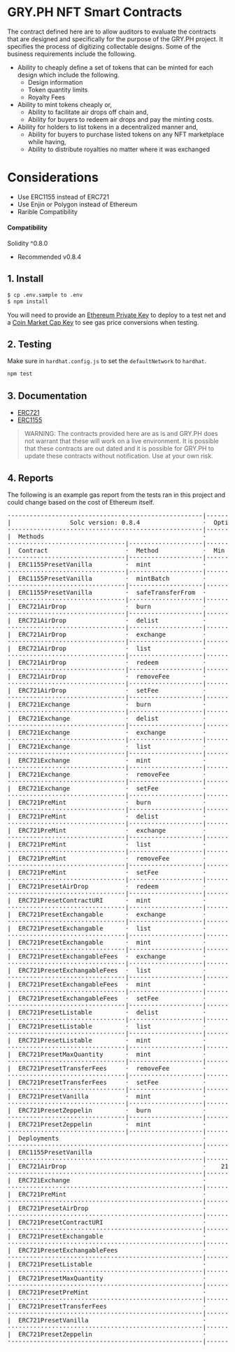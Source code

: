 # GRY.PH NFT Smart Contracts

The contract defined here are to allow auditors to evaluate the contracts that
are designed and specifically for the purpose of the GRY.PH project. It
specifies the process of digitizing collectable designs. Some of the business
requirements include the following.

 - Ability to cheaply define a set of tokens that can be minted for each design which include the following.
   - Design information
   - Token quantity limits
   - Royalty Fees
 - Ability to mint tokens cheaply or,
   - Ability to facilitate air drops off chain and,
   - Ability for buyers to redeem air drops and pay the minting costs.
 - Ability for holders to list tokens in a decentralized manner and,
   - Ability for buyers to purchase listed tokens on any NFT marketplace while having,
   - Ability to distribute royalties no matter where it was exchanged

# Considerations

 - Use ERC1155 instead of ERC721
 - Use Enjin or Polygon instead of Ethereum
 - Rarible Compatibility

#### Compatibility

Solidity ^0.8.0

 - Recommended v0.8.4

## 1. Install

```bash
$ cp .env.sample to .env
$ npm install
```

You will need to provide an [Ethereum Private Key](https://www.myetherwallet.com/wallet/create/software?type=overview)
to deploy to a test net and a [Coin Market Cap Key](https://coinmarketcap.com/api/pricing/)
to see gas price conversions when testing.

## 2. Testing

Make sure in `hardhat.config.js` to set the `defaultNetwork` to `hardhat`.

```bash
npm test
```

## 3. Documentation

 - [ERC721](./contracts/token/ERC721/README.md)
 - [ERC1155](./contracts/token/ERC1155/README.md)

> WARNING: The contracts provided here are as is and GRY.PH does not warrant that these will work on a live environment. It is possible that these contracts are out dated and it is possible for GRY.PH to update these contracts without notification. Use at your own risk.

## 4. Reports

The following is an example gas report from the tests ran in this project and could change based on the cost of Ethereum itself.

<pre>
·----------------------------------------------------|---------------------------|-------------|-----------------------------·
|                Solc version: 0.8.4                 ·  Optimizer enabled: true  ·  Runs: 200  ·  Block limit: 12450000 gas  │
·····················································|···························|·············|······························
|  Methods                                           ·              200 gwei/gas               ·       2342.87 usd/eth       │
································|····················|·············|·············|·············|···············|··············
|  Contract                     ·  Method            ·  Min        ·  Max        ·  Avg        ·  # calls      ·  usd (avg)  │
································|····················|·············|·············|·············|···············|··············
|  ERC1155PresetVanilla         ·  mint              ·          -  ·          -  ·      48487  ·            1  ·      22.72  │
································|····················|·············|·············|·············|···············|··············
|  ERC1155PresetVanilla         ·  mintBatch         ·          -  ·          -  ·     241443  ·            1  ·     113.13  │
································|····················|·············|·············|·············|···············|··············
|  ERC1155PresetVanilla         ·  safeTransferFrom  ·          -  ·          -  ·      56837  ·            2  ·      26.63  │
································|····················|·············|·············|·············|···············|··············
|  ERC721AirDrop                ·  burn              ·          -  ·          -  ·      19565  ·            1  ·       9.17  │
································|····················|·············|·············|·············|···············|··············
|  ERC721AirDrop                ·  delist            ·          -  ·          -  ·      15652  ·            1  ·       7.33  │
································|····················|·············|·············|·············|···············|··············
|  ERC721AirDrop                ·  exchange          ·      51994  ·      81146  ·      66570  ·            2  ·      31.19  │
································|····················|·············|·············|·············|···············|··············
|  ERC721AirDrop                ·  list              ·      48050  ·      48086  ·      48074  ·            3  ·      22.53  │
································|····················|·············|·············|·············|···············|··············
|  ERC721AirDrop                ·  redeem            ·          -  ·          -  ·      72361  ·            5  ·      33.91  │
································|····················|·············|·············|·············|···············|··············
|  ERC721AirDrop                ·  removeFee         ·          -  ·          -  ·      19387  ·            1  ·       9.08  │
································|····················|·············|·············|·············|···············|··············
|  ERC721AirDrop                ·  setFee            ·      35202  ·     113194  ·      83087  ·            6  ·      38.93  │
································|····················|·············|·············|·············|···············|··············
|  ERC721Exchange               ·  burn              ·          -  ·          -  ·      19565  ·            1  ·       9.17  │
································|····················|·············|·············|·············|···············|··············
|  ERC721Exchange               ·  delist            ·          -  ·          -  ·      15608  ·            1  ·       7.31  │
································|····················|·············|·············|·············|···············|··············
|  ERC721Exchange               ·  exchange          ·      51972  ·      81124  ·      66548  ·            2  ·      31.18  │
································|····················|·············|·············|·············|···············|··············
|  ERC721Exchange               ·  list              ·      48050  ·      48086  ·      48074  ·            3  ·      22.53  │
································|····················|·············|·············|·············|···············|··············
|  ERC721Exchange               ·  mint              ·      76068  ·      93180  ·      90735  ·            7  ·      42.52  │
································|····················|·············|·············|·············|···············|··············
|  ERC721Exchange               ·  removeFee         ·          -  ·          -  ·      19410  ·            1  ·       9.10  │
································|····················|·············|·············|·············|···············|··············
|  ERC721Exchange               ·  setFee            ·      35202  ·     113194  ·      83087  ·            6  ·      38.93  │
································|····················|·············|·············|·············|···············|··············
|  ERC721PreMint                ·  burn              ·          -  ·          -  ·      19553  ·            1  ·       9.16  │
································|····················|·············|·············|·············|···············|··············
|  ERC721PreMint                ·  delist            ·          -  ·          -  ·      15652  ·            1  ·       7.33  │
································|····················|·············|·············|·············|···············|··············
|  ERC721PreMint                ·  exchange          ·      52016  ·      81168  ·      66592  ·            2  ·      31.20  │
································|····················|·············|·············|·············|···············|··············
|  ERC721PreMint                ·  list              ·      48094  ·      48130  ·      48118  ·            3  ·      22.55  │
································|····················|·············|·············|·············|···············|··············
|  ERC721PreMint                ·  removeFee         ·          -  ·          -  ·      19387  ·            1  ·       9.08  │
································|····················|·············|·············|·············|···············|··············
|  ERC721PreMint                ·  setFee            ·      35179  ·     113171  ·      83064  ·            6  ·      38.92  │
································|····················|·············|·············|·············|···············|··············
|  ERC721PresetAirDrop          ·  redeem            ·      73259  ·      73293  ·      73276  ·            2  ·      34.34  │
································|····················|·············|·············|·············|···············|··············
|  ERC721PresetContractURI      ·  mint              ·          -  ·          -  ·      90772  ·            1  ·      42.53  │
································|····················|·············|·············|·············|···············|··············
|  ERC721PresetExchangable      ·  exchange          ·          -  ·          -  ·      47549  ·            1  ·      22.28  │
································|····················|·············|·············|·············|···············|··············
|  ERC721PresetExchangable      ·  list              ·          -  ·          -  ·      48130  ·            1  ·      22.55  │
································|····················|·············|·············|·············|···············|··············
|  ERC721PresetExchangable      ·  mint              ·          -  ·          -  ·      90794  ·            1  ·      42.54  │
································|····················|·············|·············|·············|···············|··············
|  ERC721PresetExchangableFees  ·  exchange          ·          -  ·          -  ·      81168  ·            1  ·      38.03  │
································|····················|·············|·············|·············|···············|··············
|  ERC721PresetExchangableFees  ·  list              ·          -  ·          -  ·      48130  ·            1  ·      22.55  │
································|····················|·············|·············|·············|···············|··············
|  ERC721PresetExchangableFees  ·  mint              ·          -  ·          -  ·      90766  ·            1  ·      42.53  │
································|····················|·············|·············|·············|···············|··············
|  ERC721PresetExchangableFees  ·  setFee            ·      78981  ·     113193  ·      96087  ·            2  ·      45.02  │
································|····················|·············|·············|·············|···············|··············
|  ERC721PresetListable         ·  delist            ·          -  ·          -  ·      15652  ·            1  ·       7.33  │
································|····················|·············|·············|·············|···············|··············
|  ERC721PresetListable         ·  list              ·          -  ·          -  ·      48094  ·            1  ·      22.54  │
································|····················|·············|·············|·············|···············|··············
|  ERC721PresetListable         ·  mint              ·          -  ·          -  ·      90772  ·            1  ·      42.53  │
································|····················|·············|·············|·············|···············|··············
|  ERC721PresetMaxQuantity      ·  mint              ·      75986  ·      93098  ·      84542  ·            2  ·      39.61  │
································|····················|·············|·············|·············|···············|··············
|  ERC721PresetTransferFees     ·  removeFee         ·          -  ·          -  ·      19387  ·            1  ·       9.08  │
································|····················|·············|·············|·············|···············|··············
|  ERC721PresetTransferFees     ·  setFee            ·      35179  ·     113159  ·      76564  ·            4  ·      35.88  │
································|····················|·············|·············|·············|···············|··············
|  ERC721PresetVanilla          ·  mint              ·          -  ·          -  ·      90772  ·            1  ·      42.53  │
································|····················|·············|·············|·············|···············|··············
|  ERC721PresetZeppelin         ·  burn              ·          -  ·          -  ·      27497  ·            1  ·      12.88  │
································|····················|·············|·············|·············|···············|··············
|  ERC721PresetZeppelin         ·  mint              ·          -  ·          -  ·     159628  ·            1  ·      74.80  │
································|····················|·············|·············|·············|···············|··············
|  Deployments                                       ·                                         ·  % of limit   ·             │
·····················································|·············|·············|·············|···············|··············
|  ERC1155PresetVanilla                              ·          -  ·          -  ·    1440468  ·       11.6 %  ·     674.97  │
·····················································|·············|·············|·············|···············|··············
|  ERC721AirDrop                                     ·    2114620  ·    2114632  ·    2114622  ·         17 %  ·     990.86  │
·····················································|·············|·············|·············|···············|··············
|  ERC721Exchange                                    ·          -  ·          -  ·    2051114  ·       16.5 %  ·     961.10  │
·····················································|·············|·············|·············|···············|··············
|  ERC721PreMint                                     ·          -  ·          -  ·    1931709  ·       15.5 %  ·     905.15  │
·····················································|·············|·············|·············|···············|··············
|  ERC721PresetAirDrop                               ·          -  ·          -  ·    1351135  ·       10.9 %  ·     633.11  │
·····················································|·············|·············|·············|···············|··············
|  ERC721PresetContractURI                           ·          -  ·          -  ·    1310239  ·       10.5 %  ·     613.94  │
·····················································|·············|·············|·············|···············|··············
|  ERC721PresetExchangable                           ·          -  ·          -  ·    1455607  ·       11.7 %  ·     682.06  │
·····················································|·············|·············|·············|···············|··············
|  ERC721PresetExchangableFees                       ·          -  ·          -  ·    1784153  ·       14.3 %  ·     836.01  │
·····················································|·············|·············|·············|···············|··············
|  ERC721PresetListable                              ·          -  ·          -  ·    1326918  ·       10.7 %  ·     621.76  │
·····················································|·············|·············|·············|···············|··············
|  ERC721PresetMaxQuantity                           ·          -  ·          -  ·    1274767  ·       10.2 %  ·     597.32  │
·····················································|·············|·············|·············|···············|··············
|  ERC721PresetPreMint                               ·          -  ·          -  ·    1224216  ·        9.8 %  ·     573.64  │
·····················································|·············|·············|·············|···············|··············
|  ERC721PresetTransferFees                          ·          -  ·          -  ·    1457101  ·       11.7 %  ·     682.76  │
·····················································|·············|·············|·············|···············|··············
|  ERC721PresetVanilla                               ·          -  ·          -  ·    1205766  ·        9.7 %  ·     564.99  │
·····················································|·············|·············|·············|···············|··············
|  ERC721PresetZeppelin                              ·          -  ·          -  ·    1467260  ·       11.8 %  ·     687.52  │
·----------------------------------------------------|-------------|-------------|-------------|---------------|-------------·
</pre>
